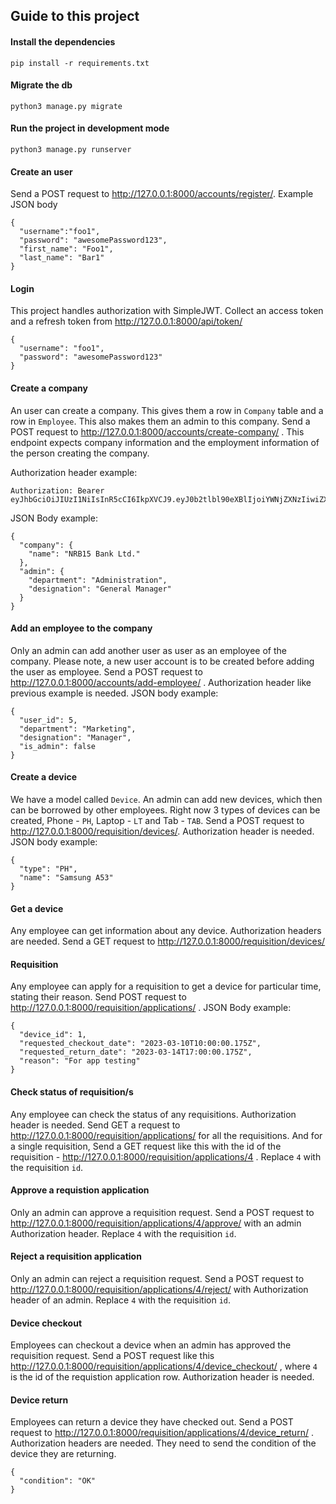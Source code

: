 ## Guide to this project

#### Install the dependencies

```
pip install -r requirements.txt
```

#### Migrate the db

```
python3 manage.py migrate
```

#### Run the project in development mode

```
python3 manage.py runserver
```

#### Create an user

Send a POST request to http://127.0.0.1:8000/accounts/register/. Example JSON body

```
{
  "username":"foo1",
  "password": "awesomePassword123",
  "first_name": "Foo1",
  "last_name": "Bar1"
}
```

#### Login

This project handles authorization with SimpleJWT. Collect an access token and a refresh token from http://127.0.0.1:8000/api/token/

```
{
  "username": "foo1",
  "password": "awesomePassword123"
}
```

#### Create a company

An user can create a company. This gives them a row in `Company` table and a row in `Employee`. This also makes them an admin to this company. Send a POST request to http://127.0.0.1:8000/accounts/create-company/ . This endpoint expects company information and the employment information of the person creating the company.

Authorization header example:

```
Authorization: Bearer eyJhbGciOiJIUzI1NiIsInR5cCI6IkpXVCJ9.eyJ0b2tlbl90eXBlIjoiYWNjZXNzIiwiZXhwIjoxNjc4NTA1NzI4LCJpYXQiOjE2Nzg0MTkzMjgsImp0aSI6IjE1MDkzNzcwMWViODQ1MTRiYzZlNWU1MTQ5NTY1ZWE5IiwidXNlcl9pZCI6NX0.ZwnEEwmMROSaCvFUgC7fsnkAyLU7i2wQ0tx0b3rJtEA
```

JSON Body example:

```
{
  "company": {
    "name": "NRB15 Bank Ltd."
  },
  "admin": {
    "department": "Administration",
    "designation": "General Manager"
  }
}
```

#### Add an employee to the company

Only an admin can add another user as user as an employee of the company. Please note, a new user account is to be created before adding the user as employee. Send a POST request to http://127.0.0.1:8000/accounts/add-employee/ . Authorization header like previous example is needed.
JSON body example:

```
{
  "user_id": 5,
  "department": "Marketing",
  "designation": "Manager",
  "is_admin": false
}
```

#### Create a device

We have a model called `Device`. An admin can add new devices, which then can be borrowed by other employees. Right now 3 types of devices can be created, Phone - `PH`, Laptop - `LT` and Tab - `TAB`. Send a POST request to http://127.0.0.1:8000/requisition/devices/. Authorization header is needed.
JSON body example:

```
{
  "type": "PH",
  "name": "Samsung A53"
}
```

#### Get a device

Any employee can get information about any device. Authorization headers are needed. Send a GET request to http://127.0.0.1:8000/requisition/devices/

#### Requisition

Any employee can apply for a requisition to get a device for particular time, stating their reason. Send POST request to http://127.0.0.1:8000/requisition/applications/ . JSON Body example:

```
{
  "device_id": 1,
  "requested_checkout_date": "2023-03-10T10:00:00.175Z",
  "requested_return_date": "2023-03-14T17:00:00.175Z",
  "reason": "For app testing"
}
```

#### Check status of requisition/s

Any employee can check the status of any requisitions. Authorization header is needed. Send GET a request to http://127.0.0.1:8000/requisition/applications/ for all the requisitions. And for a single requisition, Send a GET request like this with the id of the requisition - http://127.0.0.1:8000/requisition/applications/4 . Replace `4` with the requisition `id`.

#### Approve a requistion application

Only an admin can approve a requisition request. Send a POST request to http://127.0.0.1:8000/requisition/applications/4/approve/ with an admin Authorization header. Replace `4` with the requisition `id`.

#### Reject a requisition application

Only an admin can reject a requisition request. Send a POST request to http://127.0.0.1:8000/requisition/applications/4/reject/ with Authorization header of an admin. Replace `4` with the requisition `id`.

#### Device checkout

Employees can checkout a device when an admin has approved the requisition request. Send a POST request like this http://127.0.0.1:8000/requisition/applications/4/device_checkout/ , where `4` is the id of the requistion application row. Authorization header is needed.

#### Device return

Employees can return a device they have checked out. Send a POST request to http://127.0.0.1:8000/requisition/applications/4/device_return/ . Authorization headers are needed. They need to send the condition of the device they are returning.

```
{
  "condition": "OK"
}
```
